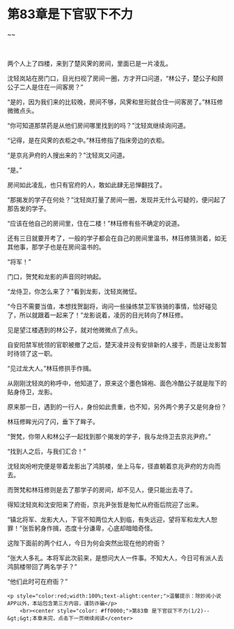 # 第83章是下官驭下不力
~~
    	    <p name="pagetop" href="javascript:void(0);" onclick="return false" style="line-height: 35px;padding: 10px;color: #333;"> </p><p>两个人上了四楼，来到了楚风霁的房间，里面已是一片凌乱。</p><p>沈轻岚站在房门口，目光扫视了房间一圈，方才开口问道，“林公子，楚公子和顾公子二人是住在一间客房？”</p><p>“是的，因为我们来的比较晚，房间不够，风霁和昱珩就合住一间客房了。”林珏修微微点头。</p><p>“你可知道那禁药是从他们房间哪里找到的吗？”沈轻岚继续询问道。</p><p>“记得，是在风霁的衣柜之中。”林珏修指了指床旁边的衣柜。</p><p>“是京兆尹府的人搜出来的？”沈轻岚又问道。</p><p>“是。”</p><p>房间如此凌乱，也只有官府的人，敢如此肆无忌惮翻找了。</p><p>“那揭发的学子在何处？”沈轻岚打量了房间一圈，发现并无什么可疑的，便问起了那告发的学子。</p><p>“应该在他自己的房间里，住在二楼！”林珏修有些不确定的说道。</p><p>还有三日就要开考了，一般的学子都会在自己的房间里温书，林珏修猜测着，如无其他事，那学子也是在房间温书的。</p><p>“将军！”</p><p>门口，贺梵和龙影的声音同时响起。</p><p>“龙侍卫，你怎么来了？”看到龙影，沈轻岚微怔。</p><p>“今日不需要当值，本想找贺副将，询问一些操练禁卫军铁骑的事情，恰好碰见了，所以就跟着一起来了！”龙影说着，凌厉的目光转向了林珏修。</p><p>见是望江楼遇到的林公子，就对他微微点了点头。</p><p>自安阳禁军统领的官职被撤了之后，楚天凌并没有安排新的人接手，而是让龙影暂时待领了这一职。</p><p>“见过龙大人。”林珏修拱手作揖。</p><p>从刚刚沈轻岚的称呼中，他知道了，原来这个墨色锦袍、面色冷酷公子就是陛下的贴身侍卫，龙影。</p><p>原来那一日，遇到的一行人，身份如此贵重，也不知，另外两个男子又是何身份？</p><p>林珏修眸光闪了闪，垂下了眸子。</p><p>“贺梵，你带人和林公子一起找到那个揭发的学子，我与龙侍卫去京兆尹府。”</p><p>“找到人之后，与我们汇合！”</p><p>沈轻岚吩咐完便是带着龙影出了鸿鹄楼，坐上马车，径直朝着京兆尹府的方向而去。</p><p>而贺梵和林珏修则是去了那学子的房间，却不见人，便只能出去寻了。</p><p>得知沈轻岚和沈安阳来了府衙，京兆尹张哲是匆忙从府衙后院迎了出来。</p><p>“镇北将军、龙影大人，下官不知两位大人到临，有失远迎，望将军和龙大人恕罪！”张哲躬身作揖，态度十分谦卑，心底却暗暗奇怪。</p><p>这陛下面前的两个红人，今日为何会突然出现在他的府衙？</p><p>“张大人多礼。本将军此次前来，是想问大人一件事。不知大人，今日可有派人去鸿鹄楼带回了两名学子？”</p><p>“他们此时可在府衙？”</p>
    	
   	<p style="color:red;width:100%;text-alight:center;">温馨提示：除妙阅小说APP以外，本站包含第三方内容，谨防诈骗</p>
    	<br><center style="color: #ff0000;">第83章 是下官驭下不力(1/2)--&gt;&gt;本章未完，点击下一页继续阅读</center>
    	